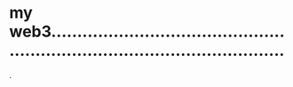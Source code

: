 # my web3..................................................................................................
.

